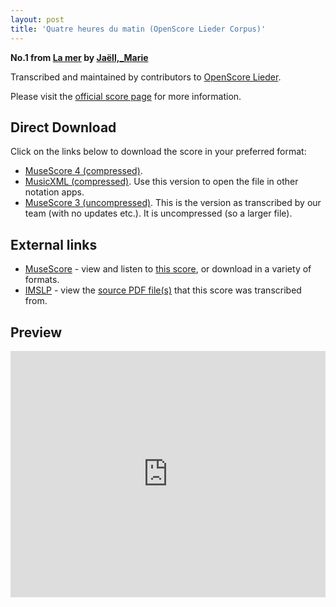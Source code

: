 ```yaml
---
layout: post
title: 'Quatre heures du matin (OpenScore Lieder Corpus)'
---
```


__No.1 from [La mer](https://fourscoreandmore.org/openscore/lieder/Ja%C3%ABll,_Marie/La_mer/) by [Jaëll,_Marie](https://fourscoreandmore.org/openscore/lieder/Ja%C3%ABll,_Marie)__

Transcribed and maintained by contributors to [OpenScore Lieder].

Please visit the [official score page] for more information.

[official score page]: https://musescore.com/openscore-lieder-corpus/scores/6153748
[OpenScore Lieder]: https://musescore.com/openscore-lieder-corpus

## Direct Download

Click on the links below to download the score in your preferred format:
- [MuseScore 4 (compressed)](https://fourscoreandmore.org/openscore/lieder/Ja%C3%ABll,_Marie/La_mer/1_Quatre_heures_du_matin.mscz).
- [MusicXML (compressed)](https://fourscoreandmore.org/openscore/lieder/Ja%C3%ABll,_Marie/La_mer/1_Quatre_heures_du_matin.mxl). Use this version to open the file in other notation apps.
- [MuseScore 3 (uncompressed)](https://raw.githubusercontent.com/OpenScore/Lieder/refs/heads/main/scores/Ja%C3%ABll,_Marie/La_mer/1_Quatre_heures_du_matin/lc6153748.mscx). This is the version as transcribed by our team (with no updates etc.). It is uncompressed (so a larger file).

## External links

- [MuseScore] - view and listen to [this score][MuseScore], or download in a variety of formats.
- [IMSLP] - view the [source PDF file(s)][IMSLP] that this score was transcribed from.

[MuseScore]: https://musescore.com/score/6153748
[IMSLP]: https://imslp.org/wiki/Special:ReverseLookup/624192

## Preview

<iframe width="100%" height="394" src="https://musescore.com/openscore-lieder-corpus/scores/6153748/embed" frameborder="0" allowfullscreen allow="autoplay; fullscreen"></iframe>
